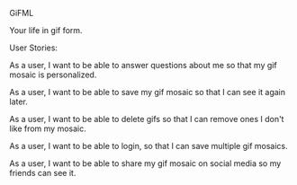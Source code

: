 GiFML

Your life in gif form.

User Stories:

As a user, I want to be able to answer questions about me so that my gif mosaic is personalized.

As a user, I want to be able to save my gif mosaic so that I can see it again later.

As a user, I want to be able to delete gifs so that I can remove ones I don't like from my mosaic.

As a user, I want to be able to login, so that I can save multiple gif mosaics.

As a user, I want to be able to share my gif mosaic on social media so my friends can see it.
